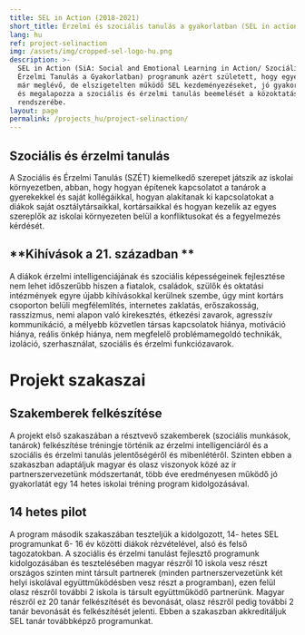 ```yaml
---
title: SEL in Action (2018-2021)
short_title: Érzelmi és szociális tanulás a gyakorlatban (SEL in action (2018-21)
lang: hu
ref: project-selinaction
img: /assets/img/cropped-sel-logo-hu.png
description: >-
  SEL in Action (SiA: Social and Emotional Learning in Action/ Szociális és
  Érzelmi Tanulás a Gyakorlatban) programunk azért született, hogy egyesítsen
  már meglévő, de elszigetelten működő SEL kezdeményezéseket, jó gyakorlatokat
  és megalapozza a szociális és érzelmi tanulás beemelését a közoktatás
  rendszerébe. 
layout: page
permalink: /projects_hu/project-selinaction/
---
```

## Szociális és érzelmi tanulás

A Szociális és Érzelmi Tanulás (SZÉT) kiemelkedő szerepet játszik az iskolai környezetben, abban, hogy hogyan építenek kapcsolatot a tanárok a gyerekekkel és saját kollégáikkal, hogyan alakítanak ki kapcsolatokat a diákok saját osztálytársaikkal, kortársaikkal és hogyan kezelik az egyes szereplők az iskolai környezeten belül a konfliktusokat és a fegyelmezés kérdését.

## **Kihívások a 21. században **

A diákok érzelmi intelligenciájának és szociális képességeinek fejlesztése nem lehet időszerűbb hiszen a fiatalok, családok, szülők és oktatási intézmények egyre újabb kihívásokkal kerülnek szembe, úgy mint kortárs csoporton belüli megfélemlítés, internetes zaklatás, erőszakosság, rasszizmus, nemi alapon való kirekesztés, étkezési zavarok, agresszív kommunikáció, a mélyebb közvetlen társas kapcsolatok hiánya, motiváció hiánya, reális önkép hiánya, nem megfelelő problémamegoldó technikák, izoláció, szerhasználat, szociális és érzelmi funkciózavarok.

# Projekt szakaszai

## Szakemberek felkészítése

A projekt első szakaszában a résztvevő szakemberek (szociális munkások, tanárok) felkészítése tréningje történik az érzelmi intelligenciáról és a szociális és érzelmi tanulás jelentőségéről és mibenlétéről. Szinten ebben a szakaszban adaptáljuk magyar és olasz viszonyok közé az ír partnerszervezetünk módszertanát, több éve eredményesen működő jó gyakorlatát egy 14 hetes iskolai tréning program kidolgozásával.

## 14 hetes pilot

A program második szakaszában teszteljük a kidolgozott, 14- hetes SEL programunkat 6- 16 év közötti diákok rézvételével, alsó és felső tagozatokban. A szociális és érzelmi tanulást fejlesztő programunk  kidolgozásában és tesztelésében magyar részről 10 iskola vesz részt országos szinten mint társult partnerek (minden partnerszervezetünk két helyi iskolával együttműködésben vesz részt a programban), ezen felül olasz részről további 2 iskola is társult együttműködő partnerünk. Magyar részről ez 20 tanár felkészítését és bevonását, olasz részről pedig további 2 tanár bevonását és felkészítését jelenti. Ebben a szakaszban akkreditáljuk SEL tanár továbbképző programunkat.

##

